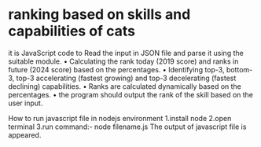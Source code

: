 # ranking based on skills and capabilities of cats

it is JavaScript code to Read the input in JSON file and parse it using the suitable module.
• Calculating the rank today (2019 score) and ranks in future (2024 score) based on the percentages.
• Identifying top-3, bottom-3, top-3 accelerating (fastest growing) and top-3 decelerating (fastest declining)
capabilities.
• Ranks are calculated dynamically based on the percentages.
• the program should output the rank of the skill based on the user input.
  

How to run javascript file in nodejs environment
   1.install node
   2.open terminal
   3.run command:- node filename.js
The output of javascript file is appeared. 
